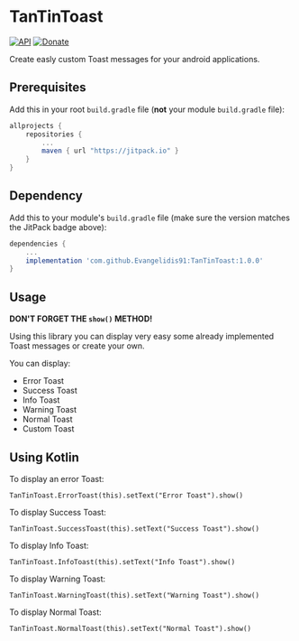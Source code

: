 # TanTinToast
[![API](https://img.shields.io/badge/API-14%2B-brightgreen.svg?style=flat)](https://android-arsenal.com/api?level=15)  [![Donate](https://img.shields.io/badge/Donate-PayPal-green.svg)](https://www.paypal.me/grenderg)

Create easly custom Toast messages for your android applications.

## Prerequisites

Add this in your root `build.gradle` file (**not** your module `build.gradle` file):

```gradle
allprojects {
	repositories {
		...
		maven { url "https://jitpack.io" }
	}
}
```

## Dependency

Add this to your module's `build.gradle` file (make sure the version matches the JitPack badge above):

```gradle
dependencies {
	...
	implementation 'com.github.Evangelidis91:TanTinToast:1.0.0'
}
```

## Usage

**DON'T FORGET THE `show()` METHOD!**

Using this library you can display very easy some already implemented Toast messages or create your own.

You can display:
* Error Toast
* Success Toast
* Info Toast
* Warning Toast
* Normal Toast
* Custom Toast


## Using Kotlin

To display an error Toast:
``` 
TanTinToast.ErrorToast(this).setText("Error Toast").show()
```

To display Success Toast:
``` 
TanTinToast.SuccessToast(this).setText("Success Toast").show()
```

To display Info Toast:
``` 
TanTinToast.InfoToast(this).setText("Info Toast").show()
```

To display Warning Toast:
``` 
TanTinToast.WarningToast(this).setText("Warning Toast").show()
```

To display Normal Toast:
``` 
TanTinToast.NormalToast(this).setText("Normal Toast").show()
```
